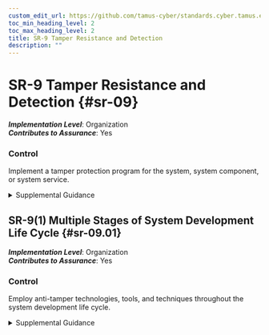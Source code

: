 ```yaml
---
custom_edit_url: https://github.com/tamus-cyber/standards.cyber.tamus.edu/tree/main/static/content/tamus.edu/TAMUS_profile.xml
toc_min_heading_level: 2
toc_max_heading_level: 2
title: SR-9 Tamper Resistance and Detection
description: ""
---
```


# SR-9 Tamper Resistance and Detection {#sr-09}

_**Implementation Level**_: Organization\
_**Contributes to Assurance**_: Yes

### Control

Implement a tamper protection program for the system, system component, or system service.

<details>
  <summary>Supplemental Guidance</summary>

Anti-tamper technologies, tools, and techniques provide a level of protection for systems, system components, and services against many threats, including reverse engineering, modification, and substitution. Strong identification combined with tamper resistance and/or tamper detection is essential to protecting systems and components during distribution and when in use.

</details>

## SR-9(1) Multiple Stages of System Development Life Cycle {#sr-09.01}

_**Implementation Level**_: Organization\
_**Contributes to Assurance**_: Yes

### Control

Employ anti-tamper technologies, tools, and techniques throughout the system development life cycle.

<details>
  <summary>Supplemental Guidance</summary>

The system development life cycle includes research and development, design, manufacturing, acquisition, delivery, integration, operations and maintenance, and disposal. Organizations use a combination of hardware and software techniques for tamper resistance and detection. Organizations use obfuscation and self-checking to make reverse engineering and modifications more difficult, time-consuming, and expensive for adversaries. The customization of systems and system components can make substitutions easier to detect and therefore limit damage.

</details>

